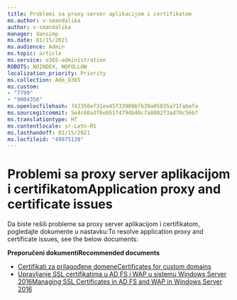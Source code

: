 ```yaml
---
title: Problemi sa proxy server aplikacijom i certifikatom
ms.author: v-smandalika
author: v-smandalika
manager: dansimp
ms.date: 01/15/2021
ms.audience: Admin
ms.topic: article
ms.service: o365-administration
ROBOTS: NOINDEX, NOFOLLOW
localization_priority: Priority
ms.collection: Adm_O365
ms.custom:
- "7799"
- "9004356"
ms.openlocfilehash: 743350ef31ee45f339086fb39a05835a71fabafa
ms.sourcegitcommit: 5e4c60a3f0eb51f4794b40c7a8802f3ad70c56b7
ms.translationtype: HT
ms.contentlocale: sr-Latn-RS
ms.lasthandoff: 01/15/2021
ms.locfileid: "49875138"
---
```

# <a name="application-proxy-and-certificate-issues"></a><span data-ttu-id="3e148-102">Problemi sa proxy server aplikacijom i certifikatom</span><span class="sxs-lookup"><span data-stu-id="3e148-102">Application proxy and certificate issues</span></span>

<span data-ttu-id="3e148-103">Da biste rešili probleme sa proxy server aplikacijom i certifikatom, pogledajte dokumente u nastavku:</span><span class="sxs-lookup"><span data-stu-id="3e148-103">To resolve application proxy and certificate issues, see the below documents:</span></span>

<span data-ttu-id="3e148-104">**Preporučeni dokumenti**</span><span class="sxs-lookup"><span data-stu-id="3e148-104">**Recommended documents**</span></span>

- [<span data-ttu-id="3e148-105">Certifikati za prilagođene domene</span><span class="sxs-lookup"><span data-stu-id="3e148-105">Certificates for custom domains</span></span>](https://docs.microsoft.com/azure/active-directory/manage-apps/application-proxy-configure-custom-domain#certificates-for-custom-domains)
- [<span data-ttu-id="3e148-106">Upravljanje SSL certifikatima u AD FS i WAP u sistemu Windows Server 2016</span><span class="sxs-lookup"><span data-stu-id="3e148-106">Managing SSL Certificates in AD FS and WAP in Windows Server 2016</span></span>](https://docs.microsoft.com/windows-server/identity/ad-fs/operations/manage-ssl-certificates-ad-fs-wap)


